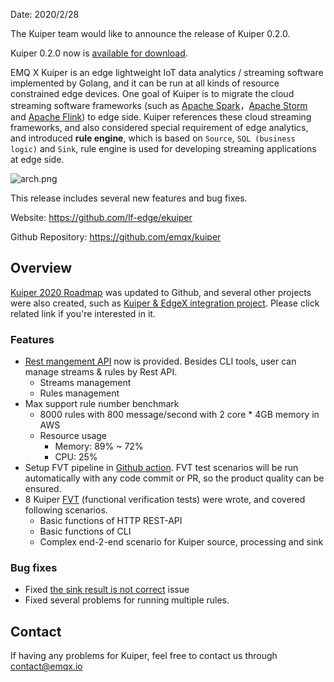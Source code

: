 

Date: 2020/2/28

The Kuiper team would like to announce the release of Kuiper 0.2.0. 

Kuiper 0.2.0 now is [available for download](https://github.com/emqx/kuiper/releases/tag/0.2.0).

EMQ X Kuiper is an edge lightweight IoT data analytics / streaming software implemented by Golang, and it can be run at all kinds of resource constrained edge devices. One goal of Kuiper is to migrate the cloud streaming software frameworks (such as [Apache Spark](https://spark.apache.org/)，[Apache Storm](https://storm.apache.org/) and [Apache Flink](https://flink.apache.org/)) to edge side. Kuiper references these cloud streaming frameworks, and also considered special requirement of edge analytics, and introduced **rule engine**, which is based on `Source`, `SQL (business logic)` and `Sink`, rule engine is used for developing streaming applications at edge side.

![arch.png](https://static.emqx.net/images/b63c79f46bb2f31e391006193b69ec67.png)

This release includes several new features and bug fixes.

Website: <https://github.com/lf-edge/ekuiper>

Github Repository: <https://github.com/emqx/kuiper>

## Overview

[Kuiper 2020 Roadmap](https://github.com/emqx/kuiper/projects) was updated to Github, and several other projects were also created, such as [Kuiper & EdgeX integration project](https://github.com/emqx/kuiper/projects/4). Please click related link if you're interested in it.

### Features

- [Rest mangement API](https://github.com/emqx/kuiper/blob/master/docs/en_US/restapi/overview.md) now is provided. Besides CLI tools, user can manage streams & rules by Rest API.
  - Streams management
  - Rules management
- Max support rule number benchmark
  - 8000 rules with 800 message/second with 2 core * 4GB memory in AWS
  - Resource usage
    - Memory: 89% ~ 72%
    - CPU: 25%
- Setup FVT pipeline in [Github action](https://github.com/emqx/kuiper/actions). FVT test scenarios will be run automatically with any code commit or PR, so the product quality can be ensured.
- 8 Kuiper [FVT](https://github.com/emqx/kuiper/tree/master/fvt_scripts) (functional verification tests) were wrote, and covered following scenarios.
  - Basic functions of HTTP REST-API
  - Basic functions of CLI
  - Complex end-2-end scenario for Kuiper source, processing and sink

### Bug fixes

- Fixed [the sink result is not correct](https://github.com/emqx/kuiper/issues/101) issue
- Fixed several problems for running multiple rules.

## Contact

If having any problems for Kuiper, feel free to contact us through [contact@emqx.io](mailto:contact@emqx.io)

